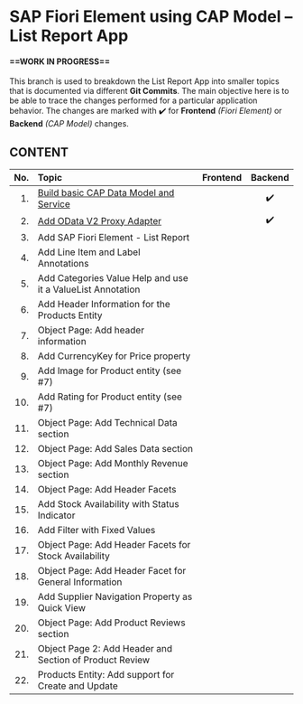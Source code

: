 # SAP Fiori Element using CAP Model – List Report App

#### ==WORK IN PROGRESS==

This branch is used to breakdown the List Report App into smaller topics that is documented via different **Git Commits**. The main objective here is to be able to trace the changes performed for a particular application behavior. The changes are marked with ✔️ for **Frontend** _(Fiori Element)_ or **Backend** _(CAP Model)_ changes.

## CONTENT

| No. | Topic | Frontend | Backend |
| ---:|:----- |:--------:|:-------:|
| 1.  | [Build basic CAP Data Model and Service][commit-1] |   | ✔️ |
| 2.  | [Add OData V2 Proxy Adapter][commits] |   | ✔️ |
| 3.  | Add SAP Fiori Element - List Report |   |   |
| 4.  | Add Line Item and Label Annotations |   |   |
| 5.  | Add Categories Value Help and use it a ValueList Annotation |   |   |
| 6.  | Add Header Information for the Products Entity |   |   |
| 7.  | Object Page: Add header information |   |   |
| 8.  | Add CurrencyKey for Price property |   |   |
| 9.  | Add Image for Product entity (see #7) |   |   |
| 10. | Add Rating for Product entity (see #7) |   |   |
| 11. | Object Page: Add Technical Data section |   |   |
| 12. | Object Page: Add Sales Data section |   |   |
| 13. | Object Page: Add Monthly Revenue section |   |   |
| 14. | Object Page: Add Header Facets |   |   |
| 15. | Add Stock Availability with Status Indicator |   |   |
| 16. | Add Filter with Fixed Values |   |   |
| 17. | Object Page: Add Header Facets for Stock Availability |   |   |
| 18. | Object Page: Add Header Facet for General Information  |   |   |
| 19. | Add Supplier Navigation Property as Quick View |   |   |
| 20. | Object Page: Add Product Reviews section |   |   |
| 21. | Object Page 2: Add Header and Section of Product Review |   |   |
| 22. | Products Entity: Add support for Create and Update |   |   |

[commits]: ../../commits/demo-list-report
[commit-1]: https://github.com/jcailan/cap-fe-samples/commit/0baeed6310c132f0765c38288003471153eb205e